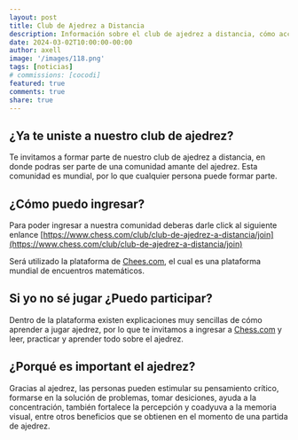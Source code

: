 ```yaml
---
layout: post
title: Club de Ajedrez a Distancia
description: Información sobre el club de ajedrez a distancia, cómo acceder y participar.
date: 2024-03-02T10:00:00-00:00
author: axell
image: '/images/118.png'
tags: [noticias]
# commissions: [cocodi]
featured: true
comments: true
share: true
---
```


## ¿Ya te uniste a nuestro club de ajedrez?

Te invitamos a formar parte de nuestro club de ajedrez a distancia, en donde podras ser parte de una comunidad amante del ajedrez. Esta comunidad es mundial, por lo que cualquier persona puede formar parte. 
## ¿Cómo puedo ingresar?
Para poder ingresar a nuestra comunidad deberas darle click al siguiente enlance [https://www.chess.com/club/club-de-ajedrez-a-distancia/join](https://www.chess.com/club/club-de-ajedrez-a-distancia/join)

Será utilizado la plataforma de [Chees.com](Chess.com), el cual es una plataforma mundial de encuentros matemáticos. 

## Si yo no sé jugar ¿Puedo participar?

Dentro de la plataforma existen explicaciones muy sencillas de cómo aprender a jugar ajedrez, por lo que te invitamos a ingresar a [Chess.com](Chess.com) y leer, practicar y aprender todo sobre el ajedrez. 

## ¿Porqué es important el ajedrez?

Gracias al ajedrez, las personas pueden estimular su pensamiento crítico, formarse en la solución de problemas, tomar desiciones, ayuda a la concentración, también fortalece la percepción y coadyuva a la memoria visual, entre otros beneficios que se obtienen en el momento de una partida de ajedrez.